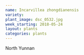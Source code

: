 ```yaml
---
name: Incarvillea zhongdianensis
variety: 
plant_image: dsc_0532.jpg
week_starting: 2018-05-24
layout: plants 
categories: plants 
---
```

North Yunnan